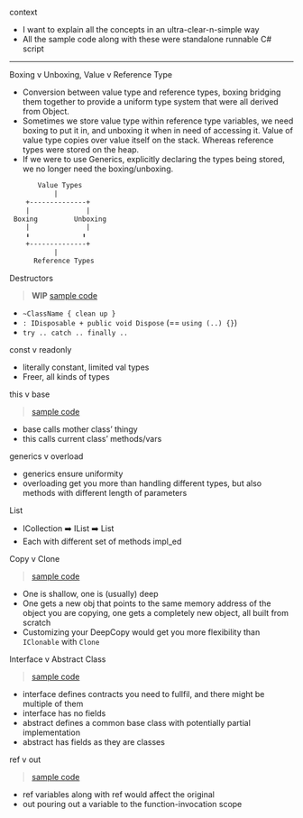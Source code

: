 
context

- I want to explain all the concepts in an ultra-clear-n-simple way
- All the sample code along with these were standalone runnable C# script

-----

Boxing v Unboxing, Value v Reference Type

- Conversion between value type and reference types, boxing bridging them together to provide a uniform type system that were all derived from Object.
- Sometimes we store value type within reference type variables, we need boxing to put it in, and unboxing it when in need of accessing it.
Value of value type copies over value itself on the stack. Whereas reference types were stored on the heap.
- If we were to use Generics, explicitly declaring the types being stored, we no longer need the boxing/unboxing.

```txt
       Value Types
           |
    +--------------+
    |              |
 Boxing         Unboxing
    |              |
    ⬇️             ⬆️
    +--------------+
           |
      Reference Types
```

Destructors

> **WIP** [sample code](https://github.com/codingEzio/codingezio.github.io/blob/master/hands-on/type-destructor.cs)

- `~ClassName { clean up }`
- `: IDisposable + public void Dispose` (== `using (..) {}`)
- `try .. catch .. finally ..`

const v readonly

- literally constant, limited val types
- Freer, all kinds of types

this v base

> [sample code](https://github.com/codingEzio/codingezio.github.io/blob/master/hands-on/comparison-base-v-this.cs)

- base calls mother class’ thingy
- this calls current class’ methods/vars

generics v overload

- generics ensure uniformity
- overloading get you more than handling different types, but also methods with different length of parameters

List

- ICollection<T> ➡️ IList<T> ➡️ List
- Each with different set of methods impl_ed

Copy v Clone

> [sample code](https://github.com/codingEzio/codingezio.github.io/blob/master/hands-on/comparison-copy-shallow-v-deep.cs)

- One is shallow, one is (usually) deep
- One gets a new obj that points to the same memory address of the object you are copying, one gets a completely new object, all built from scratch
- Customizing your DeepCopy would get you more flexibility than `IClonable` with `Clone`

Interface v Abstract Class

> [sample code](https://github.com/codingEzio/codingezio.github.io/blob/master/hands-on/comparison-interface-v-abstract-class.cs)

- interface defines contracts you need to fullfil, and there might be multiple of them
- interface has no fields
- abstract defines a common base class with potentially partial implementation
- abstract has fields as they are classes

ref v out

> [sample code](https://github.com/codingEzio/codingezio.github.io/blob/master/hands-on/comparison-ref-v-out.cs)

- ref variables along with ref would affect the original
- out pouring out a variable to the function-invocation scope

